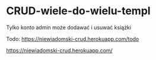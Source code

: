 # CRUD-wiele-do-wielu-templ
Tylko konto admin może dodawać i usuwać książki

Todo: https://niewiadomski-crud.herokuapp.com/todo

https://niewiadomski-crud.herokuapp.com/
